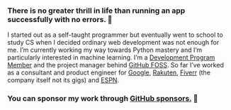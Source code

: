 ### There is no greater thrill in life than running an app successfully with no errors. 🧠

I started out as a self-taught programmer but eventually went to school to study CS when I decided ordinary web development was not enough for me. I’m currently working my way towards Python mastery and I’m particularly interested in machine learning. I’m a [Development Program Member](https://developer.github.com/program) and the project manager behind [GitHub FOSS](https://github.com/GitHub-FOSS). So far I’ve worked as a consultant and product engineer for [Google](https://referworkspace.app.goo.gl/Qiuo), [Rakuten](https://github.com/pkassotis/kassotis.com), [Fiverr](https://github.com/pkassotis/marketplace.chaobear.com) (the company itself not its gigs) and [ESPN](https://github.com/pkassotis/vonleipzig.com).

### You can sponsor my work through [GitHub sponsors.](https://github.com/sponsors/pkassotis) 🙈
